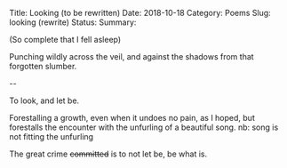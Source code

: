 Title: Looking (to be rewritten)
Date: 2018-10-18
Category: Poems
Slug: looking (rewrite)
Status: 
Summary:

<div class="post-poem">
(So complete that I fell asleep)

Punching wildly
across the veil, and
against the shadows
from that 
forgotten slumber.


--

To look, and let be.

Forestalling
a growth,
even when 
it undoes 
no pain,
as I hoped,
but
forestalls
the encounter with
the unfurling
of a beautiful song.
nb: song is not fitting the unfurling 

The great crime 
<s>committed</s>
is to not let be,
be what is.



</div>
